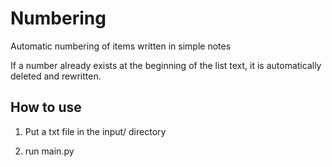 # Numbering
Automatic numbering of items written in simple notes

If a number already exists at the beginning of the list text, it is automatically deleted and rewritten.

## How to use
1. Put a txt file in the input/ directory

2. run main.py
